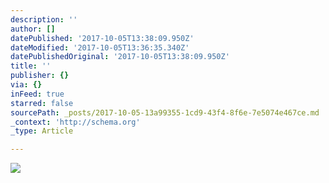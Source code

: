 ```yaml
---
description: ''
author: []
datePublished: '2017-10-05T13:38:09.950Z'
dateModified: '2017-10-05T13:36:35.340Z'
datePublishedOriginal: '2017-10-05T13:38:09.950Z'
title: ''
publisher: {}
via: {}
inFeed: true
starred: false
sourcePath: _posts/2017-10-05-13a99355-1cd9-43f4-8f6e-7e5074e467ce.md
_context: 'http://schema.org'
_type: Article

---
```

![](https://the-grid-user-content.s3-us-west-2.amazonaws.com/870ea1e0-afca-4c17-ae22-68380e06f008.jpg)